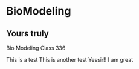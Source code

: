 # BioModeling
## Yours truly
Bio Modeling Class 336

This is a test
This is another test Yessir!!
I am great